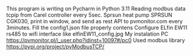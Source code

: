 This program is writing on Pycharm  in Python 3.11 
Reading modbus data tcpip from Carel controller every 5sec. 
Sprsun heat pump  SPRSUN CGK030, print in window, and send as rest API to pvmonitor.com every 3minutes.
Fill the config1.json file properly contens
Configure ELfin EW11 rs485 to wifi interface like elfinEW11_config.jpg
My instalation PC https://pvmonitor.pl/i_user.php?idinst=10097#/pc0
Used modbus library https://pypi.org/project/pyModbusTCP/
